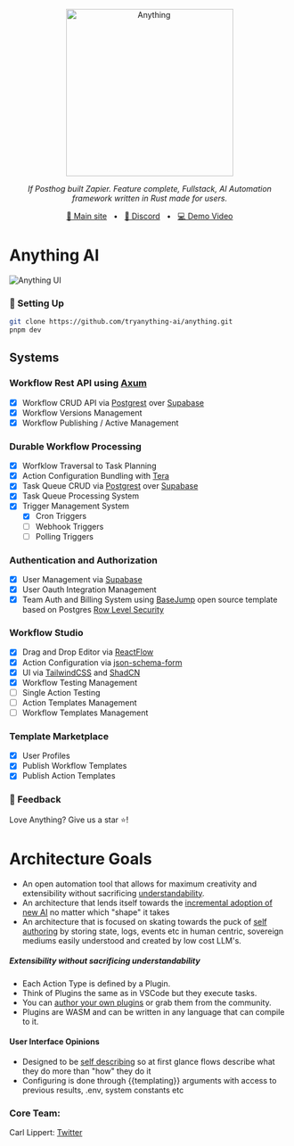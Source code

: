 <p align="center">
  <img src="https://github.com/tryanything-ai/anything/blob/main/apps/marketing/public/magic_3po.webp" height="300" alt="Anything" />
</p>
<p align="center">
  <em>If Posthog built Zapier. Feature complete, Fullstack, AI Automation framework written in Rust made for users.</em>
</p>

<p align="center">
<a href="https://tryanything.xyz/">🔗 Main site</a>
<span>&nbsp;&nbsp;•&nbsp;&nbsp;</span>
<a href="https://discord.gg/95pNMNGW7c">💬 Discord</a>
<span>&nbsp;&nbsp;•&nbsp;&nbsp;</span>
<a href="https://www.loom.com/share/30a6faa2f5ac4aaba7a87edf399eb213?sid=dd8625ef-a621-434d-8963-a866aa52f254">💻 Demo Video</a>

# Anything AI

![Anything UI](https://raw.githubusercontent.com/tryanything-ai/anything/main/assets/anything_screenshot.png)

### 🔧 Setting Up

```bash
git clone https://github.com/tryanything-ai/anything.git
pnpm dev
```

## Systems

### Workflow Rest API using [Axum](https://github.com/tokio-rs/axum)

- [x] Workflow CRUD API via [Postgrest](https://github.com/supabase-community/postgrest-rs) over [Supabase](https://supabase.com/)
- [x] Workflow Versions Management
- [x] Workflow Publishing / Active Management

### Durable Workflow Processing

- [x] Worfklow Traversal to Task Planning
- [x] Action Configuration Bundling with [Tera](https://keats.github.io/tera/docs/)
- [x] Task Queue CRUD via [Postgrest](https://github.com/supabase-community/postgrest-rs) over [Supabase](https://supabase.com/)
- [x] Task Queue Processing System
- [x] Trigger Management System
  - [x] Cron Triggers
  - [ ] Webhook Triggers
  - [ ] Polling Triggers

### Authentication and Authorization

- [x] User Management via [Supabase](https://supabase.com/)
- [x] User Oauth Integration Management
- [x] Team Auth and Billing System using [BaseJump](https://usebasejump.com/) open source template based on Postgres [Row Level Security](https://www.postgresql.org/docs/current/ddl-rowsecurity.html)

### Workflow Studio

- [x] Drag and Drop Editor via [ReactFlow](https://reactflow.dev/)
- [x] Action Configuration via [json-schema-form](https://github.com/remoteoss/json-schema-form)
- [x] UI via [TailwindCSS](https://tailwindcss.com/) and [ShadCN](https://ui.shadcn.com/)
- [x] Workflow Testing Management
- [ ] Single Action Testing
- [ ] Action Templates Management
- [ ] Workflow Templates Management

### Template Marketplace

- [x] User Profiles
- [x] Publish Workflow Templates
- [x] Publish Action Templates

### 💌 Feedback

Love Anything? Give us a star ⭐️!

# Architecture Goals

- An open automation tool that allows for maximum creativity and extensibility without sacrificing <ins>understandability</ins>.
- An architecture that lends itself towards the <ins>incremental adoption of new AI</ins> no matter which "shape" it takes
- An architecture that is focused on skating towards the puck of <ins>self authoring</ins> by storing state, logs, events etc in human centric, sovereign mediums easily understood and created by low cost LLM's.

##### Extensibility without sacrificing understandability

- Each Action Type is defined by a Plugin.
- Think of Plugins the same as in VSCode but they execute tasks.
- You can <ins>author your own plugins</ins> or grab them from the community.
- Plugins are WASM and can be written in any language that can compile to it.

#### User Interface Opinions

- Designed to be <ins>self describing</ins> so at first glance flows describe what they do more than "how" they do it
- Configuring is done through {{templating}} arguments with access to previous results, .env, system constants etc

### Core Team:

Carl Lippert: [Twitter](https://x.com/carllippert)
